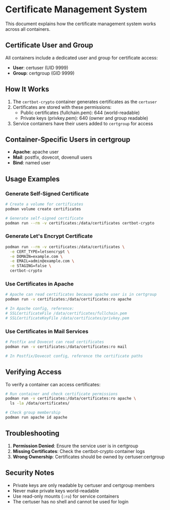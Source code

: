 # Certificate Management System

This document explains how the certificate management system works across all containers.

## Certificate User and Group

All containers include a dedicated user and group for certificate access:
- **User**: certuser (UID 9999)
- **Group**: certgroup (GID 9999)

## How It Works

1. The `certbot-crypto` container generates certificates as the `certuser`
2. Certificates are stored with these permissions:
   - Public certificates (fullchain.pem): 644 (world-readable)
   - Private keys (privkey.pem): 640 (owner and group readable)
3. Service containers have their users added to `certgroup` for access

## Container-Specific Users in certgroup

- **Apache**: apache user
- **Mail**: postfix, dovecot, dovenull users  
- **Bind**: named user

## Usage Examples

### Generate Self-Signed Certificate
```bash
# Create a volume for certificates
podman volume create certificates

# Generate self-signed certificate
podman run --rm -v certificates:/data/certificates certbot-crypto
```

### Generate Let's Encrypt Certificate
```bash
podman run --rm -v certificates:/data/certificates \
  -e CERT_TYPE=letsencrypt \
  -e DOMAIN=example.com \
  -e EMAIL=admin@example.com \
  -e STAGING=false \
  certbot-crypto
```

### Use Certificates in Apache
```bash
# Apache can read certificates because apache user is in certgroup
podman run -v certificates:/data/certificates:ro apache

# In Apache config, reference:
# SSLCertificateFile /data/certificates/fullchain.pem
# SSLCertificateKeyFile /data/certificates/privkey.pem
```

### Use Certificates in Mail Services
```bash
# Postfix and Dovecot can read certificates
podman run -v certificates:/data/certificates:ro mail

# In Postfix/Dovecot config, reference the certificate paths
```

## Verifying Access

To verify a container can access certificates:

```bash
# Run container and check certificate permissions
podman run -v certificates:/data/certificates:ro apache \
  ls -la /data/certificates/

# Check group membership
podman run apache id apache
```

## Troubleshooting

1. **Permission Denied**: Ensure the service user is in certgroup
2. **Missing Certificates**: Check the certbot-crypto container logs
3. **Wrong Ownership**: Certificates should be owned by certuser:certgroup

## Security Notes

- Private keys are only readable by certuser and certgroup members
- Never make private keys world-readable
- Use read-only mounts (`:ro`) for service containers
- The certuser has no shell and cannot be used for login